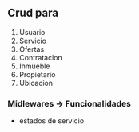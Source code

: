 ## Crud para

1. Usuario
2. Servicio
3. Ofertas
4. Contratacion
5. Inmueble
6. Propietario
7. Ubicacion


### Midlewares -> Funcionalidades

- estados de servicio
